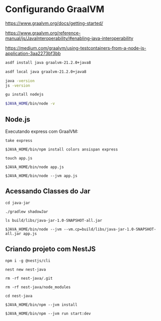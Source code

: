# Configurando GraalVM

https://www.graalvm.org/docs/getting-started/

https://www.graalvm.org/reference-manual/js/JavaInteroperability/#enabling-java-interoperability

https://medium.com/graalvm/using-testcontainers-from-a-node-js-application-3aa2273bf3bb


```bash
asdf install java graalvm-21.2.0+java8

asdf local java graalvm-21.2.0+java8

java -version
js -version

gu install nodejs

$JAVA_HOME/bin/node -v
```


## Node.js

Executando express com GraalVM:

```
take express

$JAVA_HOME/bin/npm install colors ansispan express

touch app.js

$JAVA_HOME/bin/node app.js

$JAVA_HOME/bin/node --jvm app.js
```


## Acessando Classes do Jar

```
cd java-jar

./gradlew shadowJar

ls build/libs/java-jar-1.0-SNAPSHOT-all.jar

$JAVA_HOME/bin/node --jvm --vm.cp=build/libs/java-jar-1.0-SNAPSHOT-all.jar app.js
```


## Criando projeto com NestJS

```
npm i -g @nestjs/cli

nest new nest-java

rm -rf nest-java/.git

rm -rf nest-java/node_modules

cd nest-java

$JAVA_HOME/bin/npm --jvm install

$JAVA_HOME/bin/npm --jvm run start:dev
```

